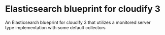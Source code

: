 # Elasticsearch blueprint for cloudify 3

An Elasticsearch blueprint for cloudify 3 that utilizes a monitored server type implementation with some default collectors

